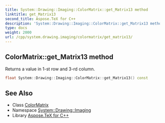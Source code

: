 ```yaml
---
title: System::Drawing::Imaging::ColorMatrix::get_Matrix13 method
linktitle: get_Matrix13
second_title: Aspose.TeX for C++
description: 'System::Drawing::Imaging::ColorMatrix::get_Matrix13 method. Returns a value in 1-st row and 3-rd column in C++.'
type: docs
weight: 2000
url: /cpp/system.drawing.imaging/colormatrix/get_matrix13/
---
```

## ColorMatrix::get_Matrix13 method


Returns a value in 1-st row and 3-rd column.

```cpp
float System::Drawing::Imaging::ColorMatrix::get_Matrix13() const
```

## See Also

* Class [ColorMatrix](../)
* Namespace [System::Drawing::Imaging](../../)
* Library [Aspose.TeX for C++](../../../)
